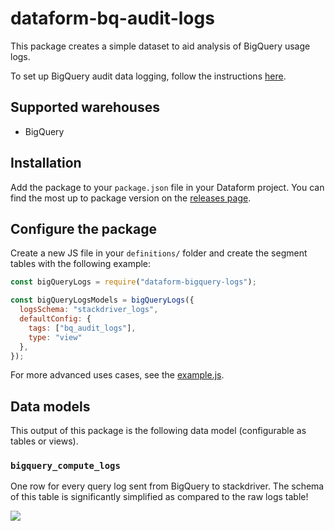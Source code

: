 # dataform-bq-audit-logs

This package creates a simple dataset to aid analysis of BigQuery usage logs.

To set up BigQuery audit data logging, follow the instructions [here](https://cloud.google.com/bigquery/docs/reference/auditlogs#stackdriver_logging_exports).

## Supported warehouses

- BigQuery

## Installation

Add the package to your `package.json` file in your Dataform project. You can find the most up to package version on the [releases page](https://github.com/dataform-co/dataform-bq-audit-logs/releases).

## Configure the package

Create a new JS file in your `definitions/` folder and create the segment tables with the following example:

```js
const bigQueryLogs = require("dataform-bigquery-logs");

const bigQueryLogsModels = bigQueryLogs({
  logsSchema: "stackdriver_logs",
  defaultConfig: {
    tags: ["bq_audit_logs"],
    type: "view"
  },
});
```

For more advanced uses cases, see the [example.js](https://github.com/dataform-co/dataform-bq-audit-logs/blob/master/definitions/example.js).

## Data models

This output of this package is the following data model (configurable as tables or views).

### `bigquery_compute_logs`

One row for every query log sent from BigQuery to stackdriver. The schema of this table is significantly simplified as compared to the raw logs table!

![]("https://assets.dataform.co/docs/packages/bq-audit-logs/bq-audit-logs-dag.png?profile=WebP)
